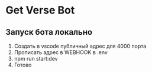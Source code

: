 # Get Verse Bot

## Запуск бота локально

1. Создать в vscode публичный адрес для 4000 порта
2. Прописать адрес в WEBHOOK в .env
3. npm run start:dev
4. Готово
